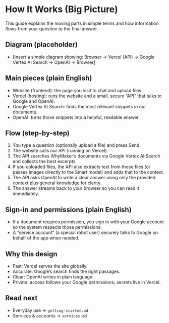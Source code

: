 # How It Works (Big Picture)

This guide explains the moving parts in simple terms and how information flows from your question to the final answer.

## Diagram (placeholder)
- [Insert a simple diagram showing: Browser → Vercel (API) → Google Vertex AI Search → OpenAI → Browser]

## Main pieces (plain English)
- Website (frontend): the page you visit to chat and upload files.
- Vercel (hosting): runs the website and a small, secure “API” that talks to Google and OpenAI.
- Google Vertex AI Search: finds the most relevant snippets in our documents.
- OpenAI: turns those snippets into a helpful, readable answer.

## Flow (step‑by‑step)
1. You type a question (optionally upload a file) and press Send.
2. The website calls our API (running on Vercel).
3. The API searches WhyMaker’s documents via Google Vertex AI Search and collects the best excerpts.
4. If you uploaded files, the API also extracts text from those files (or passes images directly to the Smart model) and adds that to the context.
5. The API asks OpenAI to write a clear answer using only the provided context plus general knowledge for clarity.
6. The answer streams back to your browser so you can read it immediately.

## Sign‑in and permissions (plain English)
- If a document requires permission, you sign in with your Google account so the system respects those permissions.
- A “service account” (a special robot user) securely talks to Google on behalf of the app when needed.

## Why this design
- Fast: Vercel serves the site globally.
- Accurate: Google’s search finds the right passages.
- Clear: OpenAI writes in plain language.
- Private: access follows your Google permissions; secrets live in Vercel.

## Read next
- Everyday use → `getting-started.md`
- Services & accounts → `services.md`
